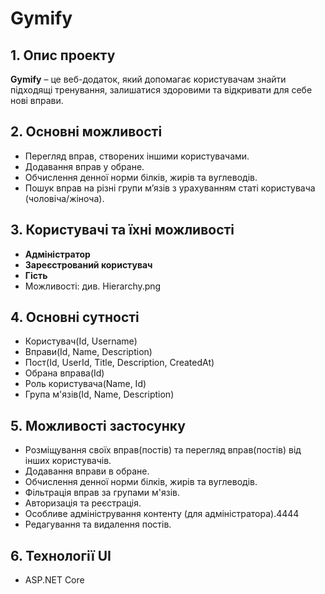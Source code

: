 # Gymify

## 1. Опис проекту
**Gymify** – це веб-додаток, який допомагає користувачам знайти підходящі тренування, залишатися здоровими та відкривати для себе нові вправи.

## 2. Основні можливості
- Перегляд вправ, створених іншими користувачами.  
- Додавання вправ у обране.  
- Обчислення денної норми білків, жирів та вуглеводів.  
- Пошук вправ на різні групи м’язів з урахуванням статі користувача (чоловіча/жіноча).  

## 3. Користувачі та їхні можливості
- **Адміністратор**  
- **Зареєстрований користувач**  
- **Гість**
- Можливості: див. Hierarchy.png

## 4. Основні сутності
- Користувач(Id, Username) 
- Вправи(Id, Name, Description) 
- Пост(Id, UserId, Title, Description, CreatedAt)
- Обрана вправа(Id)
- Роль користувача(Name, Id) 
- Група м'язів(Id, Name, Description)

## 5. Можливості застосунку  
- Розміщування своїх вправ(постів) та перегляд вправ(постів) від інших користувачів.  
- Додавання вправи в обране.  
- Обчислення денної норми білків, жирів та вуглеводів.  
- Фільтрація вправ за групами м'язів.
- Авторизація та реєстрація.
- Особливе адміністрування контенту (для адміністратора).4444
- Редагування та видалення постів.

## 6. Технології UI
- ASP.NET Core  


